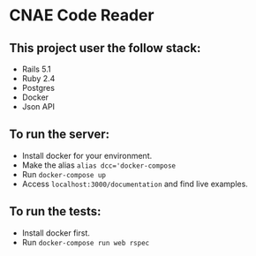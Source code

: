 # CNAE Code Reader

## This project user the follow stack:

- Rails 5.1
- Ruby 2.4
- Postgres
- Docker
- Json API

## To run the server:

- Install docker for your environment.
- Make the alias `alias dcc='docker-compose`
- Run `docker-compose up`
- Access `localhost:3000/documentation` and find live examples.

## To run the tests:

- Install docker first.
- Run `docker-compose run web rspec`
